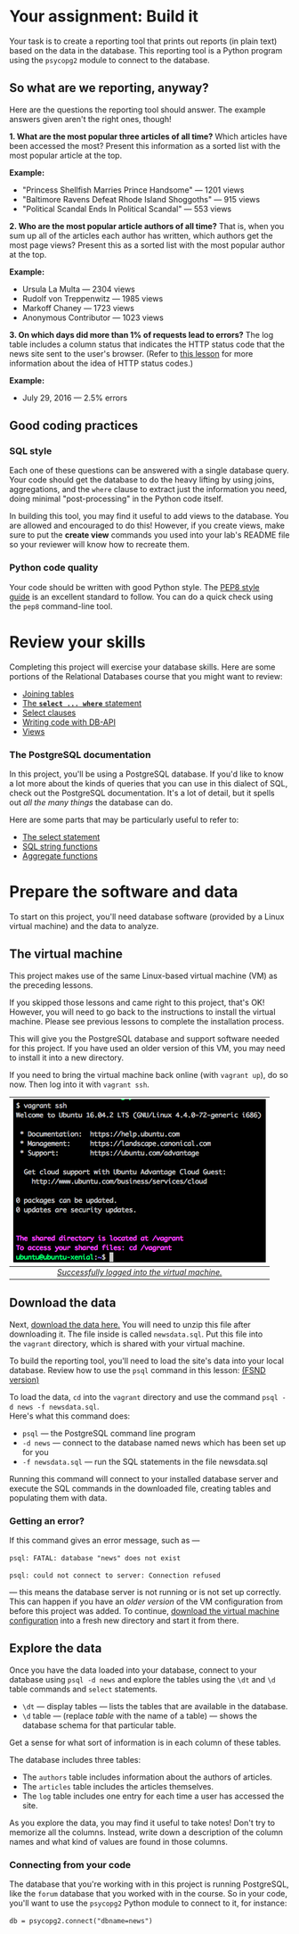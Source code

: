 # Your assignment: Build it

Your task is to create a reporting tool that prints out reports (in plain text) based on the data in the database. This reporting tool is a Python program using the `psycopg2` module to connect to the database.

## So what are we reporting, anyway?

Here are the questions the reporting tool should answer. The example answers given aren't the right ones, though!

**1. What are the most popular three articles of all time?** Which articles have been accessed the most? Present this information as a sorted list with the most popular article at the top.

**Example:**

- "Princess Shellfish Marries Prince Handsome" — 1201 views
- "Baltimore Ravens Defeat Rhode Island Shoggoths" — 915 views
- "Political Scandal Ends In Political Scandal" — 553 views

**2. Who are the most popular article authors of all time?** That is, when you sum up all of the articles each author has written, which authors get the most page views? Present this as a sorted list with the most popular author at the top.

**Example:**

- Ursula La Multa — 2304 views
- Rudolf von Treppenwitz — 1985 views
- Markoff Chaney — 1723 views
- Anonymous Contributor — 1023 views

**3. On which days did more than 1% of requests lead to errors?** The log table includes a column status that indicates the HTTP status code that the news site sent to the user's browser. (Refer to [this lesson](https://classroom.udacity.com/courses/ud303/lessons/6ff26dd7-51d6-49b3-9f90-41377bff4564/concepts/75becdb9-da2a-4fbf-9a30-5f3ccd1aa1d6) for more information about the idea of HTTP status codes.)

**Example:**

- July 29, 2016 — 2.5% errors

## Good coding practices

### SQL style

Each one of these questions can be answered with a single database query. Your code should get the database to do the heavy lifting by using joins, aggregations, and the `where` clause to extract just the information you need, doing minimal "post-processing" in the Python code itself.

In building this tool, you may find it useful to add views to the database. You are allowed and encouraged to do this! However, if you create views, make sure to put the **create view** commands you used into your lab's README file so your reviewer will know how to recreate them.

### Python code quality

Your code should be written with good Python style. The [PEP8 style guide](https://www.python.org/dev/peps/pep-0008/) is an excellent standard to follow. You can do a quick check using the `pep8` command-line tool.


# Review your skills

Completing this project will exercise your database skills. Here are some portions of the Relational Databases course that you might want to review:

- [Joining tables](https://classroom.udacity.com/courses/ud197/lessons/3415228765/concepts/33932188550923)
- [The **`select ... where`** statement](https://classroom.udacity.com/courses/ud197/lessons/3423258756/concepts/33885287000923)
- [Select clauses](https://classroom.udacity.com/courses/ud197/lessons/3423258756/concepts/33885287080923)
- [Writing code with DB-API](https://classroom.udacity.com/courses/ud197/lessons/3483858580/concepts/35153985360923)
- [Views](https://classroom.udacity.com/courses/ud197/lessons/3490418600/concepts/35140186650923)

### The PostgreSQL documentation

In this project, you'll be using a PostgreSQL database. If you'd like to know a lot more about the kinds of queries that you can use in this dialect of SQL, check out the PostgreSQL documentation. It's a lot of detail, but it spells out _all the many things_ the database can do.

Here are some parts that may be particularly useful to refer to:

- [The select statement](https://www.postgresql.org/docs/9.5/static/sql-select.html)
- [SQL string functions](https://www.postgresql.org/docs/9.5/static/functions-string.html)
- [Aggregate functions](https://www.postgresql.org/docs/9.5/static/functions-aggregate.html)

# Prepare the software and data

To start on this project, you'll need database software (provided by a Linux virtual machine) and the data to analyze.

## The virtual machine

This project makes use of the same Linux-based virtual machine (VM) as the preceding lessons.

If you skipped those lessons and came right to this project, that's OK! However, you will need to go back to the instructions to install the virtual machine. Please see previous lessons to complete the installation process.

This will give you the PostgreSQL database and support software needed for this project. If you have used an older version of this VM, you may need to install it into a new directory.

If you need to bring the virtual machine back online (with `vagrant up`), do so now. Then log into it with `vagrant ssh`.

| ![_Successfully logged into the virtual machine._    ](./ssh.png) | 
|:--:| 
| [_Successfully logged into the virtual machine._    ](https://classroom.udacity.com/nanodegrees/nd004-mena/parts/a8609286-c119-4bc5-b9c9-2a3828080114/modules/56f0f4c7-d611-4949-b8d5-e1b9df12d95f/lessons/d128b204-9a5c-4547-8599-b3983d06911b/concepts/a9cf98c8-0325-4c68-b972-58d5957f1a91#) |

## Download the data

Next, [download the data here.](https://d17h27t6h515a5.cloudfront.net/topher/2016/August/57b5f748_newsdata/newsdata.zip) You will need to unzip this file after downloading it. The file inside is called `newsdata.sql`. Put this file into the `vagrant` directory, which is shared with your virtual machine.

To build the reporting tool, you'll need to load the site's data into your local database. Review how to use the `psql` command in this lesson: [(FSND version)](https://classroom.udacity.com/nanodegrees/nd004-mena/parts/a8609286-c119-4bc5-b9c9-2a3828080114/modules/56f0f4c7-d611-4949-b8d5-e1b9df12d95f/lessons/4cff95e1-3f1c-435a-bc6c-40fcf0d8f884/concepts/0b4079f5-6e64-4dd8-aee9-5c3a0db39840)

To load the data, `cd` into the `vagrant` directory and use the command `psql -d news -f newsdata.sql`.  
Here's what this command does:

- `psql` — the PostgreSQL command line program
- `-d news` — connect to the database named news which has been set up for you
- `-f newsdata.sql` — run the SQL statements in the file newsdata.sql

Running this command will connect to your installed database server and execute the SQL commands in the downloaded file, creating tables and populating them with data.

### Getting an error?

If this command gives an error message, such as —  

`psql: FATAL: database "news" does not exist`

`psql: could not connect to server: Connection refused`

— this means the database server is not running or is not set up correctly. This can happen if you have an _older version_ of the VM configuration from before this project was added. To continue, [download the virtual machine configuration](https://classroom.udacity.com/nanodegrees/nd004-mena/parts/a8609286-c119-4bc5-b9c9-2a3828080114/modules/56f0f4c7-d611-4949-b8d5-e1b9df12d95f/lessons/e168714c-3584-4569-bd1f-3d623c07b0ac/concepts/14c72fe3-e3fe-4959-9c4b-467cf5b7c3a0) into a fresh new directory and start it from there.

## Explore the data

Once you have the data loaded into your database, connect to your database using `psql -d news` and explore the tables using the `\dt` and `\d` table commands and `select` statements.

- `\dt` — display tables — lists the tables that are available in the database.
- `\d` table — (replace _table_ with the name of a table) — shows the database schema for that particular table.

Get a sense for what sort of information is in each column of these tables.

The database includes three tables:

- The `authors` table includes information about the authors of articles.
- The `articles` table includes the articles themselves.
- The `log` table includes one entry for each time a user has accessed the site.

As you explore the data, you may find it useful to take notes! Don't try to memorize all the columns. Instead, write down a description of the column names and what kind of values are found in those columns.

### Connecting from your code

The database that you're working with in this project is running PostgreSQL, like the `forum` database that you worked with in the course. So in your code, you'll want to use the `psycopg2` Python module to connect to it, for instance:

`db = psycopg2.connect("dbname=news")`
